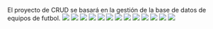 El proyecto de CRUD se basará en la gestión de la base de datos de equipos de futbol.
<img src="imagenes/1.png">
<img src="imagenes/2.png">
<img src="imagenes/3.png">
<img src="imagenes/4.png">
<img src="imagenes/5.png">
<img src="imagenes/6.png">
<img src="imagenes/7.png">
<img src="imagenes/8.png">
<img src="imagenes/9.png">
<img src="imagenes/10.png">
<img src="imagenes/11.png">
<img src="imagenes/12.png">
<img src="imagenes/13.png">
